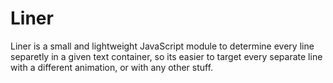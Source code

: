# Liner

Liner is a small and lightweight JavaScript module to determine every line separetly in a given text container, 
so its easier to target every separate line with a different animation, or with any other stuff.
